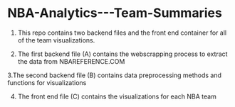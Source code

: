 # NBA-Analytics---Team-Summaries
1. This repo contains two backend files and the front end container for all of the team visualizations.

2. The first backend file (A) contains the webscrapping process to extract the data from NBAREFERENCE.COM

3.The second backend file (B) contains data preprocessing methods and functions for visualizations

4. The front end file (C) contains the visualizations for each NBA team
